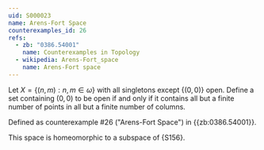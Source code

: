 ```yaml
---
uid: S000023
name: Arens-Fort Space
counterexamples_id: 26
refs:
  - zb: "0386.54001" 
    name: Counterexamples in Topology
  - wikipedia: Arens-Fort_space
    name: Arens-Fort space
---
```

Let $X = \{(n,m) : n,m \in \omega\}$ with all singletons
except $\{(0,0)\}$ open.
Define a set containing $(0,0)$ to be open if and only if it contains all but
a finite number of points in all but a finite number of columns.

Defined as counterexample #26 ("Arens-Fort Space")
in {{zb:0386.54001}}.

This space is homeomorphic to a subspace of {S156}.
